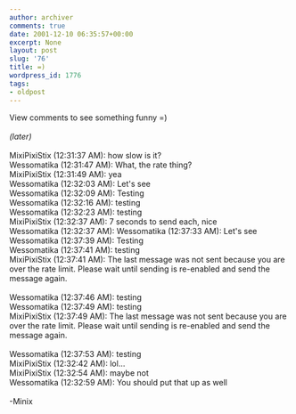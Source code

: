 ```yaml
---
author: archiver
comments: true
date: 2001-12-10 06:35:57+00:00
excerpt: None
layout: post
slug: '76'
title: =)
wordpress_id: 1776
tags:
- oldpost
---
```


View comments to see something funny =)<br /><br /><i>(later)</i><br /><br />MixiPixiStix (12:31:37 AM): how slow is it?<br />Wessomatika (12:31:47 AM): What, the rate thing?<br />MixiPixiStix (12:31:49 AM): yea<br />Wessomatika (12:32:03 AM): Let's see<br />Wessomatika (12:32:09 AM): Testing<br />Wessomatika (12:32:16 AM): testing<br />Wessomatika (12:32:23 AM): testing<br />MixiPixiStix (12:32:37 AM): 7 seconds to send each, nice<br />Wessomatika (12:32:37 AM): Wessomatika (12:37:33 AM): Let's see<br />Wessomatika (12:37:39 AM): Testing<br />Wessomatika (12:37:41 AM): testing<br />MixiPixiStix (12:37:41 AM): The last message was not sent because you are over the rate limit.  Please wait until sending is re-enabled and send the message again.<br /><br />Wessomatika (12:37:46 AM): testing<br />Wessomatika (12:37:49 AM): testing<br />MixiPixiStix (12:37:49 AM): The last message was not sent because you are over the rate limit.  Please wait until sending is re-enabled and send the message again.<br /><br />Wessomatika (12:37:53 AM): testing<br />MixiPixiStix (12:32:42 AM): lol...<br />MixiPixiStix (12:32:54 AM): maybe not<br />Wessomatika (12:32:59 AM): You should put that up as well<br /><br />-Minix